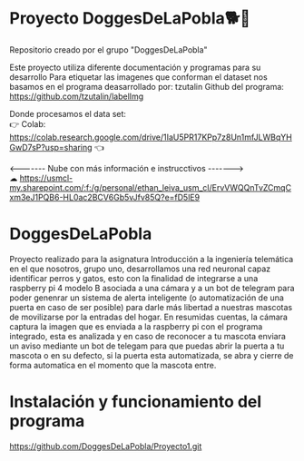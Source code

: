 # Proyecto DoggesDeLaPobla🐕🦴
Repositorio creado por el grupo "DoggesDeLaPobla"<br>

Este proyecto utiliza diferente documentación y programas para su desarrollo 
Para etiquetar las imagenes que conforman el dataset nos basamos en el programa deasarrollado por: tzutalin
Github del programa: https://github.com/tzutalin/labelImg

Donde procesamos el data set:<br>
  👉 Colab: https://colab.research.google.com/drive/1IaU5PR17KPp7z8Un1mfJLWBqYHGwD7sP?usp=sharing 👈
  

<------- Nube con más información e instrucctivos -------><br>
☁ https://usmcl-my.sharepoint.com/:f:/g/personal/ethan_leiva_usm_cl/ErvVWQQnTvZCmqCxm3eJ1PQB6-HL0ac2BCV6Gb5vJfv85Q?e=fD5lE9

# DoggesDeLaPobla

Proyecto realizado para la asignatura Introducción a la ingeniería telemática en el que nosotros, grupo uno, desarrollamos una red neuronal capaz identificar perros y gatos, esto con la finalidad de integrarse a una raspberry pi 4 modelo B asociada a una cámara y a un bot de telegram para poder genenrar un sistema de alerta inteligente (o automatización de una puerta en caso de ser posible) para darle más libertad a nuestras mascotas de movilizarse por la entradas del hogar. En resumidas cuentas, la cámara captura la imagen que es enviada a la raspberry pi con el programa integrado, esta es analizada y en caso de reconocer a tu mascota enviara un aviso mediante un bot de telegam para que puedas abrir la puerta a tu mascota o en su defecto, si la puerta esta automatizada, se abra y cierre de forma automatica en el momento que la mascota entre. 

# Instalación y funcionamiento del programa


https://github.com/DoggesDeLaPobla/Proyecto1.git